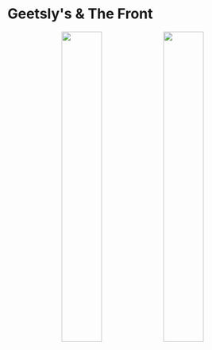 <h1>
  Geetsly's & The Front
</h1>
<p align="middle">
  <img src="https://geetslys.net/assets/img/gcw-icon.png" width="40%" /> 
  <img src="https://geetslys.net/assets/img/gcu-icon.png" width="40%" />
</p>
